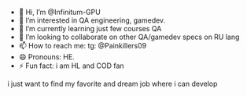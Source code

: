 - 👋 Hi, I’m @Infinitum-GPU
- 👀 I’m interested in QA engineering, gamedev.
- 🌱 I’m currently learning just few courses QA
- 💞️ I’m looking to collaborate on other QA/gamedev specs on RU lang
- 📫 How to reach me: tg: @Painkillers09
- 😄 Pronouns: HE.
- ⚡ Fun fact: i am HL and COD fan

<!---
Infinitum-GPU/Infinitum-GPU is a ✨ special ✨ repository because its `README.md` (this file) appears on your GitHub profile.
You can click the Preview link to take a look at your changes.
--->
i just want to find my favorite and dream job where i can develop

